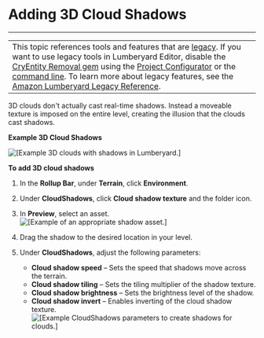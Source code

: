 # Adding 3D Cloud Shadows<a name="weather-clouds-3d-shadows"></a>


****  

|  | 
| --- |
| This topic references tools and features that are [legacy](https://docs.aws.amazon.com/lumberyard/latest/userguide/ly-glos-chap.html#legacy)\. If you want to use legacy tools in Lumberyard Editor, disable the [CryEntity Removal gem](https://docs.aws.amazon.com/lumberyard/latest/userguide/gems-system-cryentity-removal-gem.html) using the [Project Configurator](https://docs.aws.amazon.com/lumberyard/latest/userguide/configurator-intro.html) or the [command line](https://docs.aws.amazon.com/lumberyard/latest/userguide/lmbr-exe.html)\. To learn more about legacy features, see the [Amazon Lumberyard Legacy Reference](https://docs.aws.amazon.com/lumberyard/latest/legacyreference/)\. | 

3D clouds don't actually cast real\-time shadows\. Instead a moveable texture is imposed on the entire level, creating the illusion that the clouds cast shadows\.

**Example 3D Cloud Shadows**  

![\[Example 3D clouds with shadows in Lumberyard.\]](http://docs.aws.amazon.com/lumberyard/latest/userguide/images/weather-clouds-3d-shadows-1.gif)

**To add 3D cloud shadows**

1. In the **Rollup Bar**, under **Terrain**, click **Environment**\. 

1. Under **CloudShadows**, click **Cloud shadow texture** and the folder icon\.

1. In **Preview**, select an asset\.  
![\[Example of an appropriate shadow asset.\]](http://docs.aws.amazon.com/lumberyard/latest/userguide/images/weather-clouds-3d-shadows-3.png)

1. Drag the shadow to the desired location in your level\. 

1. Under **CloudShadows**, adjust the following parameters:
   + **Cloud shadow speed** – Sets the speed that shadows move across the terrain\.
   + **Cloud shadow tiling** – Sets the tiling multiplier of the shadow texture\. 
   + **Cloud shadow brightness** – Sets the brightness level of the shadow\.
   + **Cloud shadow invert** – Enables inverting of the cloud shadow texture\.   
![\[Example CloudShadows parameters to create shadows for clouds.\]](http://docs.aws.amazon.com/lumberyard/latest/userguide/images/weather-clouds-3d-shadows-2.png)